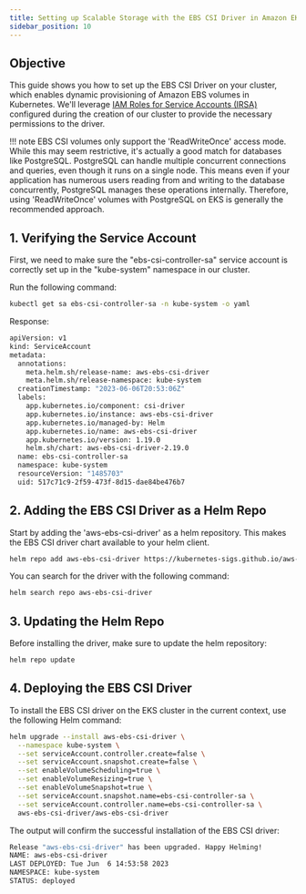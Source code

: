 ```yaml
---
title: Setting up Scalable Storage with the EBS CSI Driver in Amazon EKS
sidebar_position: 10
---
```

## Objective
This guide shows you how to set up the EBS CSI Driver on your cluster, which enables dynamic provisioning of Amazon EBS volumes in Kubernetes. We'll leverage [IAM Roles for Service Accounts (IRSA)](https://docs.aws.amazon.com/eks/latest/userguide/iam-roles-for-service-accounts.html) configured during the creation of our cluster to provide the necessary permissions to the driver.

!!! note
    EBS CSI volumes only support the 'ReadWriteOnce' access mode. While this may seem restrictive, it's actually a good match for databases like PostgreSQL. PostgreSQL can handle multiple concurrent connections and queries, even though it runs on a single node. This means even if your application has numerous users reading from and writing to the database concurrently, PostgreSQL manages these operations internally. Therefore, using 'ReadWriteOnce' volumes with PostgreSQL on EKS is generally the recommended approach. 

## 1. Verifying the Service Account
First, we need to make sure the "ebs-csi-controller-sa" service account is correctly set up in the "kube-system" namespace in our cluster.

Run the following command:
```bash
kubectl get sa ebs-csi-controller-sa -n kube-system -o yaml
```
Response:
```bash
apiVersion: v1
kind: ServiceAccount
metadata:
  annotations:
    meta.helm.sh/release-name: aws-ebs-csi-driver
    meta.helm.sh/release-namespace: kube-system
  creationTimestamp: "2023-06-06T20:53:06Z"
  labels:
    app.kubernetes.io/component: csi-driver
    app.kubernetes.io/instance: aws-ebs-csi-driver
    app.kubernetes.io/managed-by: Helm
    app.kubernetes.io/name: aws-ebs-csi-driver
    app.kubernetes.io/version: 1.19.0
    helm.sh/chart: aws-ebs-csi-driver-2.19.0
  name: ebs-csi-controller-sa
  namespace: kube-system
  resourceVersion: "1485703"
  uid: 517c71c9-2f59-473f-8d15-dae84be476b7
```

## 2. Adding the EBS CSI Driver as a Helm Repo
Start by adding the 'aws-ebs-csi-driver' as a helm repository. This makes the EBS CSI driver chart available to your helm client.

```bash
helm repo add aws-ebs-csi-driver https://kubernetes-sigs.github.io/aws-ebs-csi-driver
```
You can search for the driver with the following command:
```bash
helm search repo aws-ebs-csi-driver
```

## 3. Updating the Helm Repo
Before installing the driver, make sure to update the helm repository:
```bash
helm repo update
```

## 4. Deploying the EBS CSI Driver
To install the EBS CSI driver on the EKS cluster in the current context, use the following Helm command:
```bash
helm upgrade --install aws-ebs-csi-driver \
  --namespace kube-system \
  --set serviceAccount.controller.create=false \
  --set serviceAccount.snapshot.create=false \
  --set enableVolumeScheduling=true \
  --set enableVolumeResizing=true \
  --set enableVolumeSnapshot=true \
  --set serviceAccount.snapshot.name=ebs-csi-controller-sa \
  --set serviceAccount.controller.name=ebs-csi-controller-sa \
  aws-ebs-csi-driver/aws-ebs-csi-driver
```

The output will confirm the successful installation of the EBS CSI driver:
```bash
Release "aws-ebs-csi-driver" has been upgraded. Happy Helming!
NAME: aws-ebs-csi-driver
LAST DEPLOYED: Tue Jun  6 14:53:58 2023
NAMESPACE: kube-system
STATUS: deployed
```


